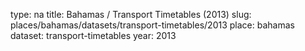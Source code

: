 type: na
title: Bahamas / Transport Timetables (2013)
slug: places/bahamas/datasets/transport-timetables/2013
place: bahamas
dataset: transport-timetables
year: 2013
